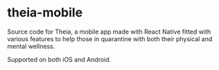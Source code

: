 # theia-mobile
Source code for Theia, a mobile app made with React Native fitted with various features to help those in quarantine with both their physical and mental wellness.


Supported on both iOS and Android.
